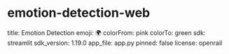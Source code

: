 # emotion-detection-web

title: Emotion Detection
emoji: 🌍
colorFrom: pink
colorTo: green
sdk: streamlit
sdk_version: 1.19.0
app_file: app.py
pinned: false
license: openrail
